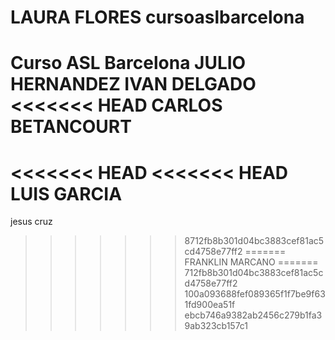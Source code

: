 LAURA FLORES cursoaslbarcelona
=================

Curso ASL Barcelona
JULIO HERNANDEZ
IVAN DELGADO
<<<<<<< HEAD
CARLOS BETANCOURT
=======
<<<<<<< HEAD
<<<<<<< HEAD
LUIS GARCIA
=======
jesus cruz
>>>>>>> 8712fb8b301d04bc3883cef81ac5cd4758e77ff2
=======
FRANKLIN MARCANO
=======
712fb8b301d04bc3883cef81ac5cd4758e77ff2
>>>>>>> 100a093688fef089365f1f7be9f631fd900ea51f
>>>>>>> ebcb746a9382ab2456c279b1fa39ab323cb157c1
